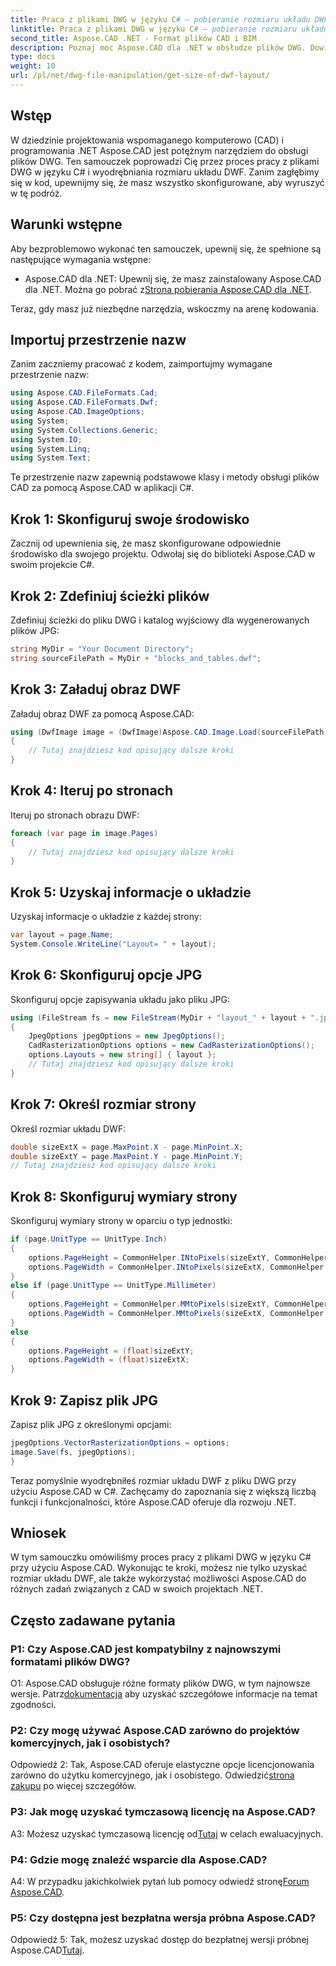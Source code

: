 ```yaml
---
title: Praca z plikami DWG w języku C# — pobieranie rozmiaru układu DWF
linktitle: Praca z plikami DWG w języku C# — pobieranie rozmiaru układu DWF
second_title: Aspose.CAD .NET - Format plików CAD i BIM
description: Poznaj moc Aspose.CAD dla .NET w obsłudze plików DWG. Dowiedz się, jak łatwo wyodrębniać rozmiary układów DWF przy użyciu języka C#.
type: docs
weight: 10
url: /pl/net/dwg-file-manipulation/get-size-of-dwf-layout/
---
```

## Wstęp

W dziedzinie projektowania wspomaganego komputerowo (CAD) i programowania .NET Aspose.CAD jest potężnym narzędziem do obsługi plików DWG. Ten samouczek poprowadzi Cię przez proces pracy z plikami DWG w języku C# i wyodrębniania rozmiaru układu DWF. Zanim zagłębimy się w kod, upewnijmy się, że masz wszystko skonfigurowane, aby wyruszyć w tę podróż.

## Warunki wstępne

Aby bezproblemowo wykonać ten samouczek, upewnij się, że spełnione są następujące wymagania wstępne:

-  Aspose.CAD dla .NET: Upewnij się, że masz zainstalowany Aspose.CAD dla .NET. Można go pobrać z[Strona pobierania Aspose.CAD dla .NET](https://releases.aspose.com/cad/net/).

Teraz, gdy masz już niezbędne narzędzia, wskoczmy na arenę kodowania.

## Importuj przestrzenie nazw

Zanim zaczniemy pracować z kodem, zaimportujmy wymagane przestrzenie nazw:

```csharp
using Aspose.CAD.FileFormats.Cad;
using Aspose.CAD.FileFormats.Dwf;
using Aspose.CAD.ImageOptions;
using System;
using System.Collections.Generic;
using System.IO;
using System.Linq;
using System.Text;
```

Te przestrzenie nazw zapewnią podstawowe klasy i metody obsługi plików CAD za pomocą Aspose.CAD w aplikacji C#.

## Krok 1: Skonfiguruj swoje środowisko

Zacznij od upewnienia się, że masz skonfigurowane odpowiednie środowisko dla swojego projektu. Odwołaj się do biblioteki Aspose.CAD w swoim projekcie C#.

## Krok 2: Zdefiniuj ścieżki plików

Zdefiniuj ścieżki do pliku DWG i katalog wyjściowy dla wygenerowanych plików JPG:

```csharp
string MyDir = "Your Document Directory";
string sourceFilePath = MyDir + "blocks_and_tables.dwf";
```

## Krok 3: Załaduj obraz DWF

Załaduj obraz DWF za pomocą Aspose.CAD:

```csharp
using (DwfImage image = (DwfImage)Aspose.CAD.Image.Load(sourceFilePath))
{
    // Tutaj znajdziesz kod opisujący dalsze kroki
}
```

## Krok 4: Iteruj po stronach

Iteruj po stronach obrazu DWF:

```csharp
foreach (var page in image.Pages)
{
    // Tutaj znajdziesz kod opisujący dalsze kroki
}
```

## Krok 5: Uzyskaj informacje o układzie

Uzyskaj informacje o układzie z każdej strony:

```csharp
var layout = page.Name;
System.Console.WriteLine("Layout= " + layout);
```

## Krok 6: Skonfiguruj opcje JPG

Skonfiguruj opcje zapisywania układu jako pliku JPG:

```csharp
using (FileStream fs = new FileStream(MyDir + "layout_" + layout + ".jpg", FileMode.Create))
{
    JpegOptions jpegOptions = new JpegOptions();
    CadRasterizationOptions options = new CadRasterizationOptions();
    options.Layouts = new string[] { layout };
    // Tutaj znajdziesz kod opisujący dalsze kroki
}
```

## Krok 7: Określ rozmiar strony

Określ rozmiar układu DWF:

```csharp
double sizeExtX = page.MaxPoint.X - page.MinPoint.X;
double sizeExtY = page.MaxPoint.Y - page.MinPoint.Y;
// Tutaj znajdziesz kod opisujący dalsze kroki
```

## Krok 8: Skonfiguruj wymiary strony

Skonfiguruj wymiary strony w oparciu o typ jednostki:

```csharp
if (page.UnitType == UnitType.Inch)
{
    options.PageHeight = CommonHelper.INtoPixels(sizeExtY, CommonHelper.DPI);
    options.PageWidth = CommonHelper.INtoPixels(sizeExtX, CommonHelper.DPI);
}
else if (page.UnitType == UnitType.Millimeter)
{
    options.PageHeight = CommonHelper.MMtoPixels(sizeExtY, CommonHelper.DPI);
    options.PageWidth = CommonHelper.MMtoPixels(sizeExtX, CommonHelper.DPI);
}
else
{
    options.PageHeight = (float)sizeExtY;
    options.PageWidth = (float)sizeExtX;
}
```

## Krok 9: Zapisz plik JPG

Zapisz plik JPG z określonymi opcjami:

```csharp
jpegOptions.VectorRasterizationOptions = options;
image.Save(fs, jpegOptions);
}
```

Teraz pomyślnie wyodrębniłeś rozmiar układu DWF z pliku DWG przy użyciu Aspose.CAD w C#. Zachęcamy do zapoznania się z większą liczbą funkcji i funkcjonalności, które Aspose.CAD oferuje dla rozwoju .NET.

## Wniosek

W tym samouczku omówiliśmy proces pracy z plikami DWG w języku C# przy użyciu Aspose.CAD. Wykonując te kroki, możesz nie tylko uzyskać rozmiar układu DWF, ale także wykorzystać możliwości Aspose.CAD do różnych zadań związanych z CAD w swoich projektach .NET.

## Często zadawane pytania

### P1: Czy Aspose.CAD jest kompatybilny z najnowszymi formatami plików DWG?

 O1: Aspose.CAD obsługuje różne formaty plików DWG, w tym najnowsze wersje. Patrz[dokumentacja](https://reference.aspose.com/cad/net/) aby uzyskać szczegółowe informacje na temat zgodności.

### P2: Czy mogę używać Aspose.CAD zarówno do projektów komercyjnych, jak i osobistych?

 Odpowiedź 2: Tak, Aspose.CAD oferuje elastyczne opcje licencjonowania zarówno do użytku komercyjnego, jak i osobistego. Odwiedzić[strona zakupu](https://purchase.aspose.com/buy) po więcej szczegółów.

### P3: Jak mogę uzyskać tymczasową licencję na Aspose.CAD?

 A3: Możesz uzyskać tymczasową licencję od[Tutaj](https://purchase.aspose.com/temporary-license/) w celach ewaluacyjnych.

### P4: Gdzie mogę znaleźć wsparcie dla Aspose.CAD?

A4: W przypadku jakichkolwiek pytań lub pomocy odwiedź stronę[Forum Aspose.CAD](https://forum.aspose.com/c/cad/19).

### P5: Czy dostępna jest bezpłatna wersja próbna Aspose.CAD?

 Odpowiedź 5: Tak, możesz uzyskać dostęp do bezpłatnej wersji próbnej Aspose.CAD[Tutaj](https://releases.aspose.com/).